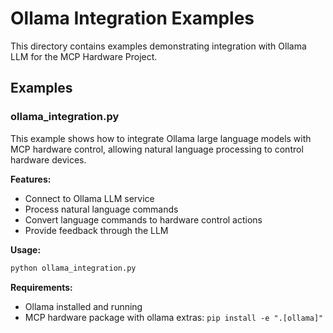 # Ollama Integration Examples

This directory contains examples demonstrating integration with Ollama LLM for the MCP Hardware Project.

## Examples

### ollama_integration.py

This example shows how to integrate Ollama large language models with MCP hardware control, allowing natural language processing to control hardware devices.

**Features:**
- Connect to Ollama LLM service
- Process natural language commands
- Convert language commands to hardware control actions
- Provide feedback through the LLM

**Usage:**
```bash
python ollama_integration.py
```

**Requirements:**
- Ollama installed and running
- MCP hardware package with ollama extras: `pip install -e ".[ollama]"`